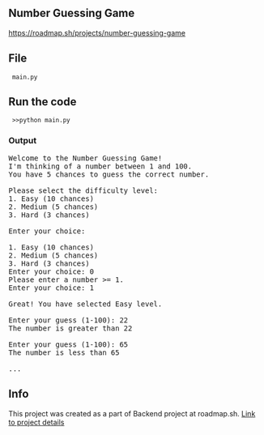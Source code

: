 ## Number Guessing Game

https://roadmap.sh/projects/number-guessing-game

## File

<code> main.py </code>

## Run the code

<code> >>python main.py </code>

### Output

<pre>
Welcome to the Number Guessing Game!
I'm thinking of a number between 1 and 100.
You have 5 chances to guess the correct number.

Please select the difficulty level:
1. Easy (10 chances)
2. Medium (5 chances)
3. Hard (3 chances)

Enter your choice:

1. Easy (10 chances)
2. Medium (5 chances)
3. Hard (3 chances)
Enter your choice: 0
Please enter a number >= 1.
Enter your choice: 1

Great! You have selected Easy level.

Enter your guess (1-100): 22
The number is greater than 22

Enter your guess (1-100): 65
The number is less than 65

...
</pre>

## Info

This project was created as a part of Backend project at roadmap.sh. [Link to project details](https://roadmap.sh/projects/number-guessing-game) 